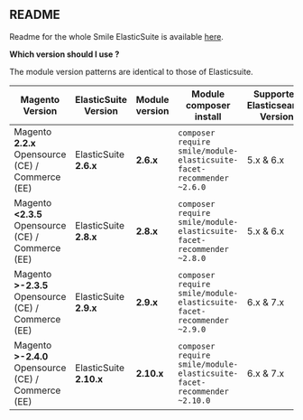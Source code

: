## README

Readme for the whole Smile ElasticSuite is available [here](https://github.com/Smile-SA/elasticsuite).

**Which version should I use ?**

The module version patterns are identical to those of Elasticsuite.

Magento Version                                     | ElasticSuite Version    | Module version | Module composer install                                                    | Supported Elasticsearch Version | Actively maintained
----------------------------------------------------|-------------------------|----------------|----------------------------------------------------------------------------|---------------------------------|---------------------
Magento **2.2.x** Opensource (CE) / Commerce (EE)   | ElasticSuite **2.6.x**  | **2.6.x**      | ```composer require smile/module-elasticsuite-facet-recommender ~2.6.0```  | 5.x & 6.x                       | No
Magento **<2.3.5** Opensource (CE) / Commerce (EE)  | ElasticSuite **2.8.x**  | **2.8.x**      | ```composer require smile/module-elasticsuite-facet-recommender ~2.8.0```  | 5.x & 6.x                       | No
Magento **>-2.3.5** Opensource (CE) / Commerce (EE) | ElasticSuite **2.9.x**  | **2.9.x**      | ```composer require smile/module-elasticsuite-facet-recommender ~2.9.0```  | 6.x & 7.x                       | **Yes**
Magento **>-2.4.0** Opensource (CE) / Commerce (EE) | ElasticSuite **2.10.x** | **2.10.x**     | ```composer require smile/module-elasticsuite-facet-recommender ~2.10.0``` | 6.x & 7.x                       | **Yes**
